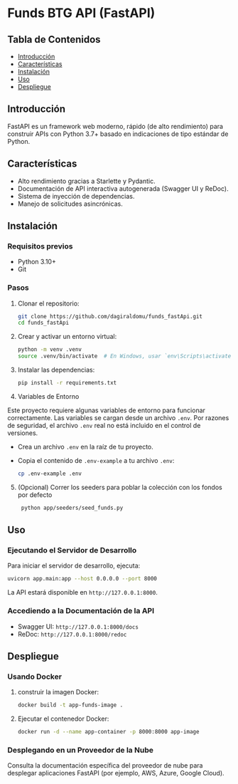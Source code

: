 # Funds BTG API (FastAPI)

## Tabla de Contenidos
- [Introducción](#introduction)
- [Características](#features)
- [Instalación](#installation)
- [Uso](#usage)
- [Despliegue](#deployment)

## Introducción
FastAPI es un framework web moderno, rápido (de alto rendimiento) para construir APIs con Python 3.7+ basado en indicaciones de tipo estándar de Python.

## Características
- Alto rendimiento gracias a Starlette y Pydantic.
- Documentación de API interactiva autogenerada (Swagger UI y ReDoc).
- Sistema de inyección de dependencias.
- Manejo de solicitudes asincrónicas.

## Instalación

### Requisitos previos
- Python 3.10+
- Git

### Pasos
1. Clonar el repositorio:
    ```bash
    git clone https://github.com/dagiraldomu/funds_fastApi.git
    cd funds_fastApi
    ```

2. Crear y activar un entorno virtual:
    ```bash
    python -m venv .venv
    source .venv/bin/activate  # En Windows, usar `env\Scripts\activate`
    ```

3. Instalar las dependencias:
    ```bash
    pip install -r requirements.txt
    ```
   
4. Variables de Entorno

Este proyecto requiere algunas variables de entorno para funcionar correctamente. Las variables se cargan desde un archivo `.env`. Por razones de seguridad, el archivo `.env` real no está incluido en el control de versiones.

- Crea un archivo `.env` en la raíz de tu proyecto.
- Copia el contenido de `.env-example` a tu archivo `.env`:

   ```bash
   cp .env-example .env
   ```
  
5. (Opcional) Correr los seeders para poblar la colección con los fondos por defecto 
   ```bash
    python app/seeders/seed_funds.py
    ```

## Uso

### Ejecutando el Servidor de Desarrollo
Para iniciar el servidor de desarrollo, ejecuta:
```bash
uvicorn app.main:app --host 0.0.0.0 --port 8000
```
La API estará disponible en `http://127.0.0.1:8000`.

### Accediendo a la Documentación de la API
- Swagger UI: `http://127.0.0.1:8000/docs`
- ReDoc: `http://127.0.0.1:8000/redoc`

## Despliegue
### Usando Docker
1. construir la imagen Docker:
    ```bash
    docker build -t app-funds-image .
    ```

2. Ejecutar el contenedor Docker:
    ```bash
    docker run -d --name app-container -p 8000:8000 app-image
    ```

### Desplegando en un Proveedor de la Nube
Consulta la documentación específica del proveedor de nube para desplegar aplicaciones FastAPI (por ejemplo, AWS, Azure, Google Cloud).
